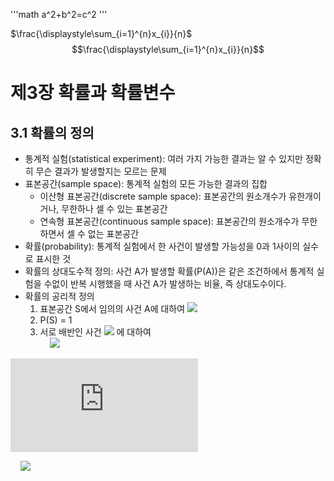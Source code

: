 '''math
a^2+b^2=c^2
'''

$\frac{\displaystyle\sum_{i=1}^{n}x_{i}}{n}$
$$\frac{\displaystyle\sum_{i=1}^{n}x_{i}}{n}$$

# 제3장 확률과 확률변수

## 3.1 확률의 정의

- 통계적 실험(statistical experiment): 여러 가지 가능한 결과는 알 수 있지만 정확히 무슨 결과가 발생할지는 모르는 문제
- 표본공간(sample space): 통계적 실험의 모든 가능한 결과의 집합
  - 이산형 표본공간(discrete sample space): 표본공간의 원소개수가 유한개이거나, 무한하나 셀 수 있는 표본공간
  - 연속형 표본공간(continuous sample space): 표본공간의 원소개수가 무한하면서 셀 수 없는 표본공간
- 확률(probability): 통계적 실험에서 한 사건이 발생할 가능성을 0과 1사이의 실수로 표시한 것
- 확률의 상대도수적 정의: 사건 A가 발생할 확률(P(A))은 같은 조건하에서 통계적 실험을 수없이 반복 시행했을 때 사건 A가 발생하는 비율, 즉 상대도수이다.
- 확률의 공리적 정의
  1. 표본공간 S에서 임의의 사건 A에 대하여 <img src="https://latex.codecogs.com/png.latex?0\leq P(A) \leq1" />
  2. P(S) = 1
  3. 서로 배반인 사건 <img src="https://latex.codecogs.com/svg.latex?A_{1},A_{2},\cdots" /> 에 대하여  
&nbsp;&nbsp;&nbsp;&nbsp;<img src="https://latex.codecogs.com/svg.latex?\bar{x}=P(A_{1}\cupA_{2}\cup\cdots)=P(A_{1})+P(A_{2})+\cdots" />  

![equation](http://www.sciweavers.org/tex2img.php?eq=1%2Bsin%28mc%5E2%29&bc=White&fc=Black&im=jpg&fs=12&ff=arev&edit=)

&nbsp;&nbsp;&nbsp;&nbsp;<img src="https://latex.codecogs.com/svg.latex?\bar{x}=\frac{\displaystyle\sum_{i=1}^{n}x_{i}}{n}" />
